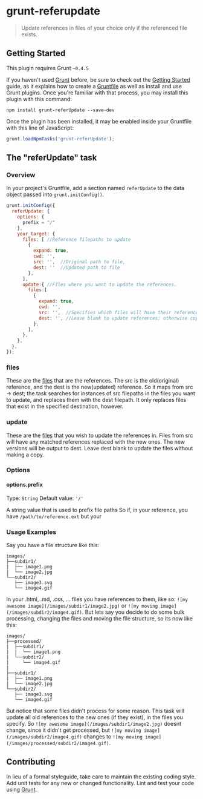 # grunt-referupdate

> Update references in files of your choice only if the referenced file exists.

## Getting Started
This plugin requires Grunt `~0.4.5`

If you haven't used [Grunt](http://gruntjs.com/) before, be sure to check out the [Getting Started](http://gruntjs.com/getting-started) guide, as it explains how to create a [Gruntfile](http://gruntjs.com/sample-gruntfile) as well as install and use Grunt plugins. Once you're familiar with that process, you may install this plugin with this command:

```shell
npm install grunt-referUpdate --save-dev
```

Once the plugin has been installed, it may be enabled inside your Gruntfile with this line of JavaScript:

```js
grunt.loadNpmTasks('grunt-referUpdate');
```

## The "referUpdate" task

### Overview
In your project's Gruntfile, add a section named `referUpdate` to the data object passed into `grunt.initConfig()`.

```js
grunt.initConfig({
  referUpdate: {
    options: {
      prefix = "/"
    },
    your_target: {
      files: [ //Reference filepaths to update
        {
          expand: true,
          cwd: '',
          src: '',  //Original path to file,
          dest: ''  //Updated path to file
        },
      ],
      update:{ //Files where you want to update the references.
        files:[
          {
            expand: true,
            cwd: '',  
            src: '',  //Specifies which files will have their references updated
            dest: '', //Leave blank to update references; otherwise copies into dest
          },
        ],
      },
    },
  },
});
```
### files

These are the [files](http://gruntjs.com/configuring-tasks#files) that are the references. The src is the old(original) reference, and the dest is the new(updated) reference. So it maps from src -> dest; the task searches for instances of src filepaths in the files you want to update, and replaces them with the dest filepath. It only replaces files that exist in the specified destination, however.

### update

These are the [files](http://gruntjs.com/configuring-tasks#files) that you wish to update the references in. Files from src will have any matched references replaced with the new ones. The new versions will be output to dest. Leave dest blank to update the files without making a copy.

### Options

#### options.prefix
Type: `String`
Default value: `'/'`

A string value that is used to prefix file paths
So if, in your reference, you have `/path/to/reference.ext` but your


### Usage Examples

Say you have a file structure like this:

```
images/
├──subdir1/
|  ├── image1.png
|  └── image2.jpg
└──subdir2/
   ├── image3.svg
   └── image4.gif
```

In your .html, .md, .css, ... files you have references to them, like so: `![my awesome image](/images/subdir1/image2.jpg)` or `![my moving image](/images/subdir2/image4.gif)`.
But lets say you decide to do some bulk processing, changing the files and moving the file structure, so its now like this:
```
images/  
├──processed/  
|  ├──subdir1/  
|  |  └── image1.png  
|  └──subdir2/  
|     └── image4.gif  
|    
├──subdir1/  
|  ├── image1.png  
|  └── image2.jpg  
└──subdir2/  
   ├── image3.svg  
   └── image4.gif  
```
But notice that some files didn't process for some reason. This task will update all old references to the new ones (if they exist), in the files you specify. So `![my awesome image](/images/subdir1/image2.jpg)` doesnt change, since it didn't get processed, but `![my moving image](/images/subdir2/image4.gif)` changes to `![my moving image](/images/processed/subdir2/image4.gif)`.

## Contributing
In lieu of a formal styleguide, take care to maintain the existing coding style. Add unit tests for any new or changed functionality. Lint and test your code using [Grunt](http://gruntjs.com/).
